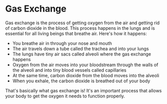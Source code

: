 # Gas Exchange

Gas exchange is the process of getting oxygen from the air and getting rid of carbon dioxide in the blood. This process happens in the lungs and is essential for all living beings that breathe air. Here's how it happens:

* You breathe air in through your nose and mouth
* The air travels down a tube called the trachea and into your lungs
* The lungs have tiny air sacs called alveoli where the gas exchange happens 
* Oxygen from the air moves into your bloodstream through the walls of the alveoli and into tiny blood vessels called capillaries
* At the same time, carbon dioxide from the blood moves into the alveoli
* When you exhale, the carbon dioxide is breathed out of your body

That's basically what gas exchange is! It's an important process that allows your body to get the oxygen it needs to function properly.
